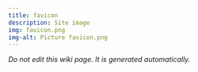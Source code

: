 ```yaml
---
title: favicon
description: Site image
img: favicon.png
img-alt: Picture favicon.png
---
```


_Do not edit this wiki page. It is generated automatically._ 

